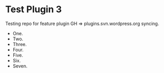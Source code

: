 Test Plugin 3
=========

Testing repo for feature plugin GH => plugins.svn.wordpress.org syncing.

- One.
- Two.
- Three.
- Four.
- Five.
- Six.
- Seven.
